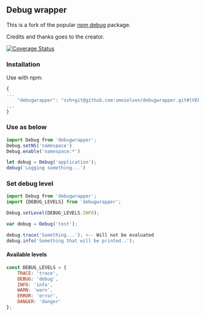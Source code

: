 ## Debug wrapper

This is a fork of the popular [npm debug](https://www.npmjs.com/package/debug) package.

Credits and thanks goes to the creator.

[![Coverage Status](https://coveralls.io/repos/smnielsen/debugwrapper/badge.svg?branch=master&service=github)](https://coveralls.io/github/smnielsen/debugwrapper?branch=master)

### Installation

Use with npm:

```javascript
{
...
	"debugwrapper": "ssh+git@github.com:smnielsen/debugwrapper.git#[VERSION]"
...
}
```

### Use as below

```javascript
import Debug from 'debugwrapper';
Debug.setNS('namespace')
Debug.enable('namespace:*')

let debug = Debug('application');
debug('Logging something...')
````

### Set debug level

```javascript
import Debug from 'debugwrapper';
import {DEBUG_LEVELS} from 'debugwrapper';

Debug.setLevel(DEBUG_LEVELS.INFO);

var debug = Debug('test');

debug.trace('Something...'); <-- Will not be evaluated
debug.info('Something that will be printed..');
```

#### Available levels

```javascript
const DEBUG_LEVELS = {
	TRACE: 'trace',
	DEBUG: 'debug',
	INFO: 'info',
	WARN: 'warn',
	ERROR: 'error',
	DANGER: 'danger'
};
```